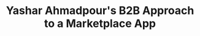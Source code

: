 ---
name: "Yashar Ahmadpour"
title: "Yashar Ahmadpour's B2B Approach to a Marketplace App"
episode: 16
upcoming: false
twitter_url: https://twitter.com/yashara
download_url: https://simplecast.fm/media/1996.mp3
avatar: yashar_ahmadpour.jpg
summary: |
  Today we talked with <a href="https://twitter.com/yashara"></a>Yashar Ahmadpour, founder of <a href="http://www.crowdclock.com"></a>CrowdClock. He talks about his B2B style approach to what’s really a marketplace app. He also opens up with us about what drives him as an entrepreneur and a problem solver.
outro_song: "Grown Up"
outro_artist: "Danny Brown"
outro_url: https://soundcloud.com/foolsgoldrecs/grown-up-explicit
links:
  - :url: http://www.crowdclock.com
    :label: "CrowdClock"
  - :url: https://twitter.com/yashara
    :label: "Yashar Ahmadpour"
  - :url: http://www.whiteorchidsalonandspa.com/appointment
    :label: "White Orchid Salon & Spa"
  - :url: http://blog.crowdclock.com/post/75303640654/why-san-diego-startups-fail-and-what-we-can-learn-from
    :label: "Blog Post: Why San Diego Startups Fail and What We Can Learn From the Bay Area"
  - :url: https://twitter.com/brantcooper
    :label: "Brant Cooper"
  - :url: https://www.facebook.com/CrowdClock
    :label: "CrowdClock on Facebook"
  - :url: https://twitter.com/CrowdClock
    :label: "CrowdClock on Twitter"
    :label: "Email: info@crowdclock.com"
tweetables:
  - :quote: "If I see a problem, I want to find a solution - that has always been my driving factor."
    :tweet: "&quot;If I see a problem, I want to find a solution. And that has always been my driving factor.&quot; -@yashara #entrepreneurship"
  - :quote: "It’s all about margin optimization. How do you get more customers without spending more money."
    :tweet: "&quot;It’s all about margin optimization. How do you get more customers without spending more money.&quot; -@yashara #startups"
---